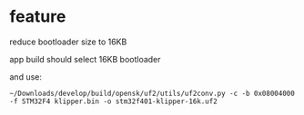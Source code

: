 # feature

reduce bootloader size to 16KB

app build should select 16KB bootloader

and use:
```
~/Downloads/develop/build/opensk/uf2/utils/uf2conv.py -c -b 0x08004000 -f STM32F4 klipper.bin -o stm32f401-klipper-16k.uf2
```
